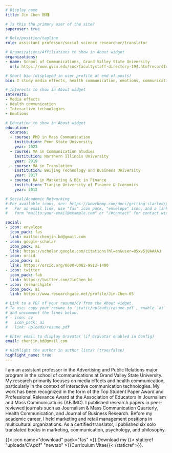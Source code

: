```yaml
---
# Display name
title: Jin Chen 陈瑾

# Is this the primary user of the site?
superuser: true

# Role/position/tagline
role: assistant professor/social science researcher/translator

# Organizations/Affiliations to show in About widget
organizations:
- name: School of Communications, Grand Valley State University
  url: https://www.gvsu.edu/soc/facultystaff-directory-194.htm?recordId_1=275219ED-F15D-78E9-612C805070DD1D1E#69CDA0CB-378E-B608-D2B85C2686752172

# Short bio (displayed in user profile at end of posts)
bio: I study media effects, health communication, emotions, communication technology.

# Interests to show in About widget
Interests:
- Media effects
- Health communication
- Interactive technologies
- Emotions

# Education to show in About widget
education:
  courses:
  - course: PhD in Mass Communication
    institution: Penn State University
    year: 2023 
  - course: MA in Communication Studies
    institution: Northern Illinois University
    year: 2019
  - course: MA in Translation
    institution: Beijing Technology and Business University
    year: 2017
  - course: BA in Marketing & BEc in Finance   
    institution: Tianjin University of Finance & Economics
    year: 2012    

# Social/Academic Networking
# For available icons, see: https://wowchemy.com/docs/getting-started/page-builder/#icons
#   For an email link, use "fas" icon pack, "envelope" icon, and a link in the
#   form "mailto:your-email@example.com" or "/#contact" for contact widget.

social:
- icon: envelope
  icon_pack: fas
  link: mailto:chenjin.bd@gmail.com
- icon: google-scholar
  icon_pack: ai
  link: https://scholar.google.com/citations?hl=en&user=O5xv5j8AAAAJ
- icon: orcid
  icon_pack: ai
  link: https://orcid.org/0000-0002-9913-1400
- icon: twitter
  icon_pack: fab
  link: https://twitter.com/JinChen_bd
- icon: researchgate  
  icon_pack: ai
  link: https://www.researchgate.net/profile/Jin-Chen-65

# Link to a PDF of your resume/CV from the About widget.
# To use: copy your resume to `static/uploads/resume.pdf`, enable `ai` icons in `params.toml`,
# and uncomment the lines below.
# - icon: cv
#   icon_pack: ai
#   link: uploads/resume.pdf

# Enter email to display Gravatar (if Gravatar enabled in Config)
email: chenjin.bd@gmail.com

# Highlight the author in author lists? (true/false)
highlight_name: true
---
```


I am an assistant professor in the Advertising and Public Relations major program in the school of communications at Grand Valley State University. My research primarily focuses on media effects and health communication, particularly in the context of interactive communication technologies. My work has been recognized in the form of the Top Student Paper Award and Professional Relevance Award at the Association of Educators in Journalism and Mass Communications (AEJMC). I published research papers in peer-reviewed journals such as Journalism & Mass Communication Quarterly, Health Communication, and Journal of Business Research. Before my academic career, I held marketing and retail management positions in multicultural organizations. As a certified translator, I published six solo translated books in marketing, communication, psychology, and philosophy.

{{< icon name="download" pack="fas" >}} Download my {{< staticref "uploads/CV.pdf" "newtab" >}}Curriculum Vitae{{< /staticref >}}.
